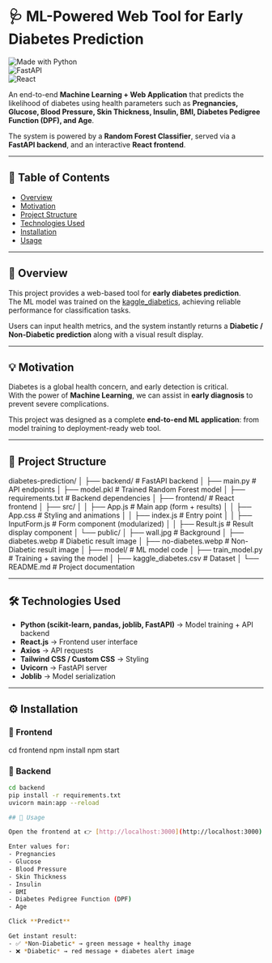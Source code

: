 # 🩺 ML-Powered Web Tool for Early Diabetes Prediction  

![Made with Python](https://img.shields.io/badge/Made%20with-Python-blue?logo=python)  
![FastAPI](https://img.shields.io/badge/Backend-FastAPI-green?logo=fastapi)  
![React](https://img.shields.io/badge/Frontend-React-blue?logo=react)  

An end-to-end **Machine Learning + Web Application** that predicts the likelihood of diabetes using health parameters such as **Pregnancies, Glucose, Blood Pressure, Skin Thickness, Insulin, BMI, Diabetes Pedigree Function (DPF), and Age**.  

The system is powered by a **Random Forest Classifier**, served via a **FastAPI backend**, and an interactive **React frontend**.  

---

## 📌 Table of Contents
- [Overview](#overview)  
- [Motivation](#motivation)  
- [Project Structure](#project-structure)  
- [Technologies Used](#technologies-used)  
- [Installation](#installation)  
- [Usage](#usage)   



---

## 📖 Overview
This project provides a web-based tool for **early diabetes prediction**.  
The ML model was trained on the [kaggle_diabetics](https://www.kaggle.com/datasets/mathchi/diabetes-data-set), achieving reliable performance for classification tasks.  

Users can input health metrics, and the system instantly returns a **Diabetic / Non-Diabetic prediction** along with a visual result display.  

---

## 💡 Motivation
Diabetes is a global health concern, and early detection is critical.  
With the power of **Machine Learning**, we can assist in **early diagnosis** to prevent severe complications.  

This project was designed as a complete **end-to-end ML application**: from model training to deployment-ready web tool.  

---

## 📂 Project Structure
diabetes-prediction/
│
├── backend/ # FastAPI backend
│ ├── main.py # API endpoints
│ ├── model.pkl # Trained Random Forest model
│ ├── requirements.txt # Backend dependencies
│
├── frontend/ # React frontend
│ ├── src/
│ │ ├── App.js # Main app (form + results)
│ │ ├── App.css # Styling and animations
│ │ ├── index.js # Entry point
│ │ ├── InputForm.js # Form component (modularized)
│ │ ├── Result.js # Result display component
│ └── public/
│ ├── wall.jpg # Background
│ ├── diabetes.webp # Diabetic result image
│ ├── no-diabetes.webp # Non-Diabetic result image
│
├── model/ # ML model code
│ ├── train_model.py # Training + saving the model
│ ├── kaggle_diabetes.csv # Dataset
│
└── README.md # Project documentation

---

## 🛠 Technologies Used

- **Python (scikit-learn, pandas, joblib, FastAPI)** → Model training + API backend  
- **React.js** → Frontend user interface  
- **Axios** → API requests  
- **Tailwind CSS / Custom CSS** → Styling  
- **Uvicorn** → FastAPI server  
- **Joblib** → Model serialization  

---

## ⚙️ Installation

### 🔹 Frontend
cd frontend
npm install
npm start

### 🔹 Backend
```bash
cd backend
pip install -r requirements.txt
uvicorn main:app --reload

## 🚀 Usage

Open the frontend at 👉 [http://localhost:3000](http://localhost:3000)  

Enter values for:  
- Pregnancies  
- Glucose  
- Blood Pressure  
- Skin Thickness  
- Insulin  
- BMI  
- Diabetes Pedigree Function (DPF)  
- Age  

Click **Predict**  

Get instant result:  
- ✅ *Non-Diabetic* → green message + healthy image  
- ❌ *Diabetic* → red message + diabetes alert image  

